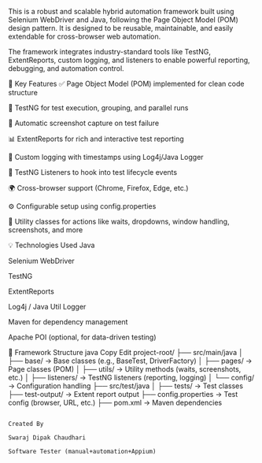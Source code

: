 This is a robust and scalable hybrid automation framework built using Selenium WebDriver and Java, following the Page Object Model (POM) design pattern. It is designed to be reusable, maintainable, and easily extendable for cross-browser web automation.

The framework integrates industry-standard tools like TestNG, ExtentReports, custom logging, and listeners to enable powerful reporting, debugging, and automation control.

🔧 Key Features
✅ Page Object Model (POM) implemented for clean code structure

🧪 TestNG for test execution, grouping, and parallel runs

📸 Automatic screenshot capture on test failure

📊 ExtentReports for rich and interactive test reporting

📘 Custom logging with timestamps using Log4j/Java Logger

🧩 TestNG Listeners to hook into test lifecycle events

🌍 Cross-browser support (Chrome, Firefox, Edge, etc.)

⚙️ Configurable setup using config.properties

📁 Utility classes for actions like waits, dropdowns, window handling, screenshots, and more

💡 Technologies Used
Java

Selenium WebDriver

TestNG

ExtentReports

Log4j / Java Util Logger

Maven for dependency management

Apache POI (optional, for data-driven testing)

📂 Framework Structure
java
Copy
Edit
project-root/
├── src/main/java
│   ├── base/           → Base classes (e.g., BaseTest, DriverFactory)
│   ├── pages/          → Page classes (POM)
│   ├── utils/          → Utility methods (waits, screenshots, etc.)
│   ├── listeners/      → TestNG listeners (reporting, logging)
│   └── config/         → Configuration handling
├── src/test/java
│   ├── tests/          → Test classes
├── test-output/        → Extent report output
├── config.properties   → Test config (browser, URL, etc.)
├── pom.xml             → Maven dependencies



                                                                               Created By
                                                                               Swaraj Dipak Chaudhari
                                                                               Software Tester (manual+automation+Appium)

